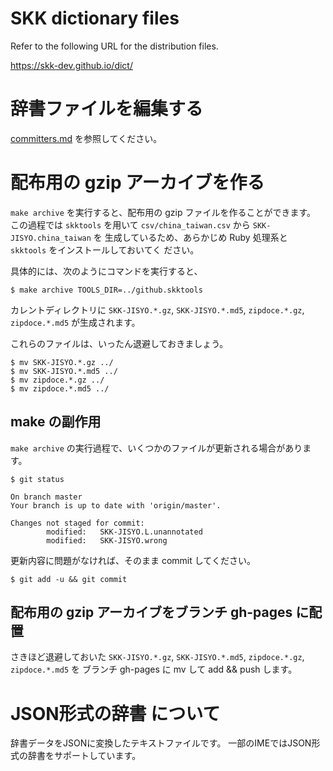 # SKK dictionary files

Refer to the following URL for the distribution files.

https://skk-dev.github.io/dict/


# 辞書ファイルを編集する

[committers.md](committers.md) を参照してください。

# 配布用の gzip アーカイブを作る

`make archive` を実行すると、配布用の gzip ファイルを作ることができます。
この過程では `skktools` を用いて `csv/china_taiwan.csv` から `SKK-JISYO.china_taiwan` を
生成しているため、あらかじめ Ruby 処理系と `skktools` をインストールしておいてく
ださい。

具体的には、次のようにコマンドを実行すると、

```
$ make archive TOOLS_DIR=../github.skktools
```

カレントディレクトリに `SKK-JISYO.*.gz`, `SKK-JISYO.*.md5`, `zipdoce.*.gz`,
`zipdoce.*.md5` が生成されます。

これらのファイルは、いったん退避しておきましょう。

```
$ mv SKK-JISYO.*.gz ../
$ mv SKK-JISYO.*.md5 ../
$ mv zipdoce.*.gz ../
$ mv zipdoce.*.md5 ../
```


## make の副作用

`make archive` の実行過程で、いくつかのファイルが更新される場合があります。

```
$ git status

On branch master
Your branch is up to date with 'origin/master'.

Changes not staged for commit:
        modified:   SKK-JISYO.L.unannotated
        modified:   SKK-JISYO.wrong
```

更新内容に問題がなければ、そのまま commit してください。

```
$ git add -u && git commit
```


## 配布用の gzip アーカイブをブランチ gh-pages に配置

さきほど退避しておいた `SKK-JISYO.*.gz`, `SKK-JISYO.*.md5`, `zipdoce.*.gz`, `zipdoce.*.md5` を
ブランチ gh-pages に mv して add && push します。

# JSON形式の辞書 について

辞書データをJSONに変換したテキストファイルです。
一部のIMEではJSON形式の辞書をサポートしています。
